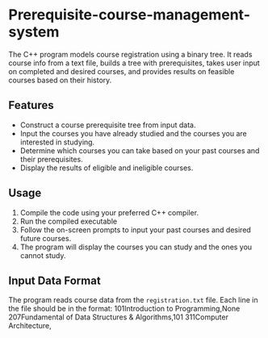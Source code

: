 # Prerequisite-course-management-system
The C++ program models course registration using a binary tree. It reads course info from a text file, builds a tree with prerequisites, takes user input on completed and desired courses, and provides results on feasible courses based on their history.

## Features

- Construct a course prerequisite tree from input data.
- Input the courses you have already studied and the courses you are interested in studying.
- Determine which courses you can take based on your past courses and their prerequisites.
- Display the results of eligible and ineligible courses.

## Usage

1. Compile the code using your preferred C++ compiler. 
2. Run the compiled executable
3. Follow the on-screen prompts to input your past courses and desired future courses.
4. The program will display the courses you can study and the ones you cannot study. 

## Input Data Format

The program reads course data from the `registration.txt` file. Each line in the file should be in the format:
101Introduction to Programming,None
207Fundamental of Data Structures & Algorithms,101
311Computer Architecture,




